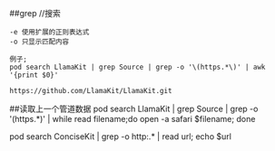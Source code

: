 ##grep
//搜索

	-e 使用扩展的正则表达式
	-o 只显示匹配内容

	例子;
	pod search LlamaKit | grep Source | grep -o '\(https.*\)' | awk '{print $0}' 
	
	https://github.com/LlamaKit/LlamaKit.git


##读取上一个管道数据
pod search LlamaKit | grep Source | grep -o '\(https.*\)' | while read filename;do open -a safari $filename; done

pod search ConciseKit  | grep -o http:.\* | read url; echo $url